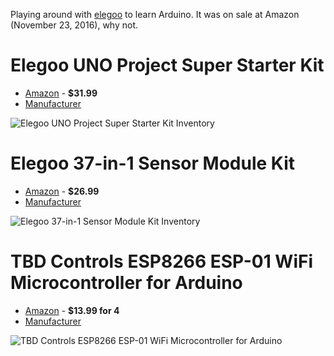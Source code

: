 Playing around with [elegoo](https://www.elegoo.com/) to learn Arduino. It was on sale at Amazon (November 23, 2016), why not.

# Elegoo UNO Project Super Starter Kit
* [Amazon](https://www.amazon.com/gp/product/B01D8KOZF4/) - **$31.99**
* [Manufacturer](https://www.elegoo.com/product/elegoo-uno-project-super-starter-kit/)

![Elegoo UNO Project Super Starter Kit Inventory](https://github.com/thomasnguyencom/learning-arduino/blob/learning/docs/Super%20Starter%20Kit/super-starter-kit-500x500.jpg)

# Elegoo 37-in-1 Sensor Module Kit
* [Amazon](https://www.amazon.com/gp/product/B009OVGKTQ/) - **$26.99**
* [Manufacturer](https://www.elegoo.com/product/elegoo-37-in-1-sensor-module-kit/)

![Elegoo 37-in-1 Sensor Module Kit Inventory](https://github.com/thomasnguyencom/learning-arduino/blob/learning/docs/37-in-1%20Kit/37-in-1-kit-list-500x500.jpg)

# TBD Controls ESP8266 ESP-01 WiFi Microcontroller for Arduino
* [Amazon](https://www.amazon.com/gp/product/B009OVGKTQ/) - **$13.99 for 4**
* [Manufacturer](https://www.tbdcontrolsllc.com/)

![TBD Controls ESP8266 ESP-01 WiFi Microcontroller for Arduino](https://github.com/thomasnguyencom/learning-arduino/blob/learning/docs/esp8266/esp8266.jpg)

